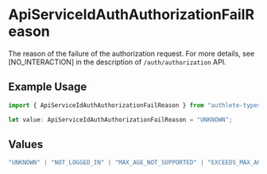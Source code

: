 # ApiServiceIdAuthAuthorizationFailReason

The reason of the failure of the authorization request.
For more details, see [NO_INTERACTION] in the description of `/auth/authorization` API.


## Example Usage

```typescript
import { ApiServiceIdAuthAuthorizationFailReason } from "authlete-typescript-sdk/models";

let value: ApiServiceIdAuthAuthorizationFailReason = "UNKNOWN";
```

## Values

```typescript
"UNKNOWN" | "NOT_LOGGED_IN" | "MAX_AGE_NOT_SUPPORTED" | "EXCEEDS_MAX_AGE" | "DIFFERENT_SUBJECT" | "ACR_NOT_SATISFIED" | "DENIED" | "SERVER_ERROR" | "NOT_AUTHENTICATED" | "ACCOUNT_SELECTION_REQUIRED" | "CONSENT_REQUIRED" | "INTERACTION_REQUIRED" | "INVALID_TARGET"
```